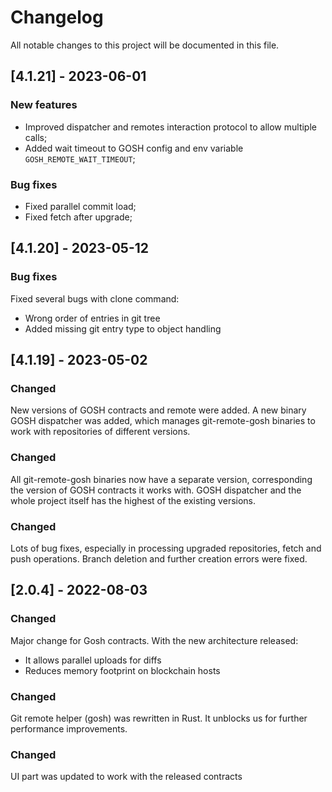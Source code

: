 # Changelog
All notable changes to this project will be documented in this file.

## [4.1.21] - 2023-06-01
### New features
- Improved dispatcher and remotes interaction protocol to allow multiple calls;
- Added wait timeout to GOSH config and env variable `GOSH_REMOTE_WAIT_TIMEOUT`;

### Bug fixes
- Fixed parallel commit load;
- Fixed fetch after upgrade;

## [4.1.20] - 2023-05-12
### Bug fixes
Fixed several bugs with clone command: 
 - Wrong order of entries in git tree
 - Added missing git entry type to object handling

## [4.1.19] - 2023-05-02
### Changed
New versions of GOSH contracts and remote were added. 
A new binary GOSH dispatcher was added, which manages git-remote-gosh binaries to work with repositories of
different versions.

### Changed
All git-remote-gosh binaries now have a separate version, corresponding the version of GOSH contracts it works with.
GOSH dispatcher and the whole project itself has the highest of the existing versions.

### Changed
Lots of bug fixes, especially in processing upgraded repositories, fetch and push operations.
Branch deletion and further creation errors were fixed.

## [2.0.4] - 2022-08-03
### Changed
Major change for Gosh contracts. With the new architecture released:
- It allows parallel uploads for diffs
- Reduces memory footprint on blockchain hosts

### Changed
Git remote helper (gosh) was rewritten in Rust. It unblocks us for further performance improvements.

### Changed
UI part was updated to work with the released contracts

